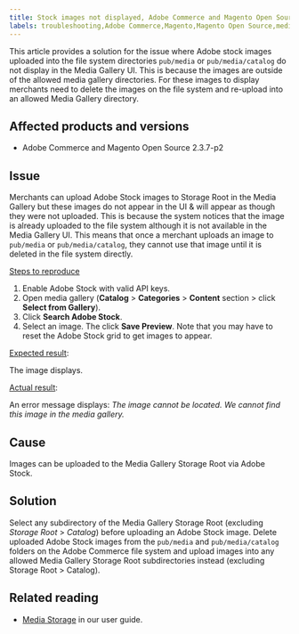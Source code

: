 ```yaml
---
title: Stock images not displayed, Adobe Commerce and Magento Open Source 2.3.7-p2
labels: troubleshooting,Adobe Commerce,Magento,Magento Open Source,media gallery,2.37-p2,images not displayed,on-premises,cloud infrastructure
---
```


This article provides a solution for the issue where Adobe stock images uploaded into the file system directories `pub/media` or `pub/media/catalog` do not display in the Media Gallery UI. This is because the images are outside of the allowed media gallery directories. For these images to display merchants need to delete the images on the file system and re-upload into an allowed Media Gallery directory.

## Affected products and versions

* Adobe Commerce and Magento Open Source 2.3.7-p2


## Issue

Merchants can upload Adobe Stock images to Storage Root in the Media Gallery but these images do not appear in the UI & will appear as though they were not uploaded. This is because the system notices that the image is already uploaded to the file system although it is not available in the Media Gallery UI. This means that once a merchant uploads an image to `pub/media` or `pub/media/catalog`, they cannot use that image until it is deleted in the file system directly.

<ins>Steps to reproduce</ins>

1. Enable Adobe Stock with valid API keys.
1. Open media gallery (**Catalog** > **Categories** > **Content** section > click **Select from Gallery**). 
1. Click **Search Adobe Stock**.
1. Select an image. The click **Save Preview**. Note that you may have to reset the Adobe Stock grid to get images to appear.

<ins>Expected result</ins>:

The image displays.

<ins>Actual result</ins>:

An error message displays: *The image cannot be located. We cannot find this image in the media gallery.*

## Cause

Images can be uploaded to the Media Gallery Storage Root via Adobe Stock.

## Solution

Select any subdirectory of the Media Gallery Storage Root (excluding *Storage Root* > *Catalog*) before uploading an Adobe Stock image.
Delete uploaded Adobe Stock images from the `pub/media` and `pub/media/catalog` folders on the Adobe Commerce file system and upload images into any allowed Media Gallery Storage Root subdirectories instead (excluding Storage Root > Catalog).

## Related reading

* [Media Storage](https://docs.magento.com/user-guide/v2.3/cms/media-storage.html) in our user guide.
